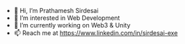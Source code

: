 - 👋 Hi, I’m Prathamesh Sirdesai
- 👀 I’m interested in Web Development
- 🌱 I’m currently working on Web3 & Unity 
- 📫 Reach me at https://www.linkedin.com/in/sirdesai-exe
